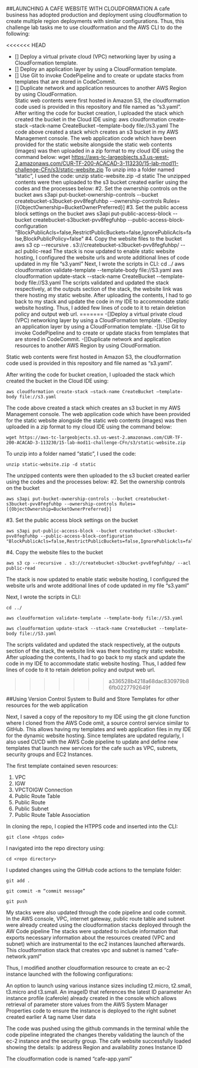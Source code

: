 ##LAUNCHING A CAFE WEBSITE WITH CLOUDFORMATION
A cafe business has adopted production and deployment using cloudformation to create multiple region deployments with similar configurations. Thus, this challenge lab tasks me to use cloudformation and the AWS CLI to do the following:

<<<<<<< HEAD
- [] Deploy a virtual private cloud (VPC) networking layer by using a CloudFormation template.
- [] Deploy an application layer by using a CloudFormation template.
- [] Use Git to invoke CodePipeline and to create or update stacks from templates that are stored in CodeCommit.
- [] Duplicate network and application resources to another AWS Region by using CloudFormation.  
Static web contents were first hosted in Amazon S3, the cloudformation code used is provided in this repository and file named as “s3.yaml”.
After writing the code for bucket creation, I uploaded the stack which created the bucket in the Cloud IDE using:
  aws cloudformation create-stack –stack-name CreateBucket –template-body file://s3.yaml
  The code above created a stack which creates an s3 bucket in my AWS Management console. The web application code which have been provided for the static website alongside the static web contents (images) was then uploaded in a zip format to my cloud IDE using the command below:
  wget https://aws-tc-largeobjects.s3.us-west-2.amazonaws.com/CUR-TF-200-ACACAD-3-113230/15-lab-mod11-challenge-CFn/s3/static-website.zip
  To unzip into a folder named “static”, I used the code:
  unzip static-website.zip -d static
  The unzipped contents were then uploaded to the s3 bucket created earlier using the codes and the processes below:
  #2. Set the ownership controls on the bucket
  aws s3api put-bucket-ownership-controls --bucket createbucket-s3bucket-pvv8fegfuhbp --ownership-controls Rules=[{ObjectOwnership=BucketOwnerPreferred}]
  #3. Set the public access block settings on the bucket
  aws s3api put-public-access-block --bucket createbucket-s3bucket-pvv8fegfuhbp --public-access-block-configuration "BlockPublicAcls=false,RestrictPublicBuckets=false,IgnorePublicAcls=false,BlockPublicPolicy=false"
  #4. Copy the website files to the bucket
  aws s3 cp --recursive . s3://createbucket-s3bucket-pvv8fegfuhbp/ --acl public-read
  The stack is now updated to enable static website hosting, I configured the website urls and wrote additional lines of code updated in my file “s3.yaml”
  Next, I wrote the scripts in CLI:
  cd ../
  aws cloudformation validate-template --template-body file://S3.yaml
  aws cloudformation update-stack --stack-name CreateBucket --template-body file://S3.yaml
  The scripts validated and updated the stack respectively, at the outputs section of the stack, the website link was there hosting my static website.
  After uploading the contents, I had to go back to my stack and update the code in my IDE to accommodate static website hosting. Thus, I added few lines of code to it to retain deletion policy and output web url.
=======
-[]Deploy a virtual private cloud (VPC) networking layer by using a CloudFormation template.
-[]Deploy an application layer by using a CloudFormation template.
-[]Use Git to invoke CodePipeline and to create or update stacks from templates that are stored in CodeCommit.
-[]Duplicate network and application resources to another AWS Region by using CloudFormation.  

Static web contents were first hosted in Amazon S3, the cloudformation code used is provided in this repository and file named as “s3.yaml”. 

After writing the code for bucket creation, I uploaded the stack which created the bucket in the Cloud IDE using:

    aws cloudformation create-stack –stack-name CreateBucket –template-body file://s3.yaml

The code above created a stack which creates an s3 bucket in my AWS Management console. The web application code which have been provided for the static website alongside the static web contents (images) was then uploaded in a zip format to my cloud IDE using the command below:

    wget https://aws-tc-largeobjects.s3.us-west-2.amazonaws.com/CUR-TF-200-ACACAD-3-113230/15-lab-mod11-challenge-CFn/s3/static-website.zip

To unzip into a folder named “static”, I used the code:

    unzip static-website.zip -d static

The unzipped contents were then uploaded to the s3 bucket created earlier using the codes and the processes below:
#2. Set the ownership controls on the bucket

    aws s3api put-bucket-ownership-controls --bucket createbucket-s3bucket-pvv8fegfuhbp --ownership-controls Rules=[{ObjectOwnership=BucketOwnerPreferred}]

#3. Set the public access block settings on the bucket

    aws s3api put-public-access-block --bucket createbucket-s3bucket-pvv8fegfuhbp --public-access-block-configuration "BlockPublicAcls=false,RestrictPublicBuckets=false,IgnorePublicAcls=false,BlockPublicPolicy=false"

#4. Copy the website files to the bucket

    aws s3 cp --recursive . s3://createbucket-s3bucket-pvv8fegfuhbp/ --acl public-read

The stack is now updated to enable static website hosting, I configured the website urls and wrote additional lines of code updated in my file “s3.yaml”

Next, I wrote the scripts in CLI:

    cd ../

    aws cloudformation validate-template --template-body file://S3.yaml

    aws cloudformation update-stack --stack-name CreateBucket --template-body file://S3.yaml

The scripts validated and updated the stack respectively, at the outputs section of the stack, the website link was there hosting my static website.
After uploading the contents, I had to go back to my stack and update the code in my IDE to accommodate static website hosting. Thus, I added few lines of code to it to retain deletion policy and output web url.
>>>>>>> a336528b4218a68dac830979b86fb0227792649f

##Using Version Control System to Build and Store Templates for other resources for the web application

Next, I saved a copy of the repository to my IDE using the git clone function where I cloned from the AWS Code omit, a source control service similar to GitHub. This allows having my templates and web application files in my IDE for the dynamic website hosting. Since templates are updated regularly, I also used CI/CD with the AWS Code pipeline to update and define new templates that launch new services for the cafe such as VPC, subnets, security groups and EC2 Instances.

The first template contained seven resources:
1. VPC
2. IGW
3. VPCTOIGW Connection
4. Public Route Table
5. Public Route
6. Public Subnet
7. Public Route Table Association

In cloning the repo, I copied the HTPPS code and inserted into the CLI:

    git clone <htpps code>

I navigated into the repo directory using:

    cd <repo directory>

I updated changes using the GitHub code actions to the template folder:

    git add .

    git commit -m “commit message”

    git push

My stacks were also updated through the code pipeline and code commit. In the AWS console, VPC, internet gateway, public route table and subnet were already created using the cloudformation stacks deployed through the AW Code pipeline
The stacks were updated to include information that exports necessary information about the resources created (VPC and subnet) which are instrumental to the ec2 instances launched afterwards. This cloudformation stack that creates vpc and subnet is named “cafe-network.yaml”

Thus, I modified another cloudformation resource to create an ec-2 instance launched with the following configurations:

An option to launch using various instance sizes including t2.micro, t2.small, t3.micro and t3.small.
An imageID that references the latest ID parameter
An instance profile (caferole) already created in the console which allows retrieval of parameter store values from the AWS System Manager
Properties code to ensure the instance is deployed to the right subnet created earlier
A tag name
User data

The code was pushed using the github commands in the terminal while the code pipeline integrated the changes thereby validating the launch of the ec-2 instance and the security group. The cafe website successfully loaded showing the details:
Ip address
Region and availability zones
Instance ID

The cloudformation code is named “cafe-app.yaml”
